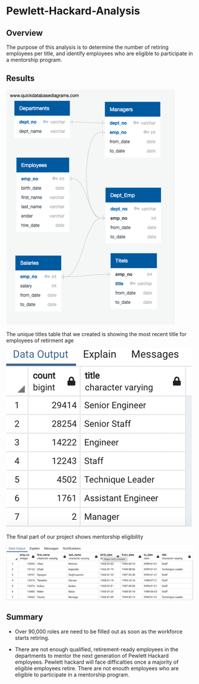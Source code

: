 # Pewlett-Hackard-Analysis

## Overview 

The purpose of this analysis is to determine the number of retiring employees per title, and identify employees who are eligible to participate in a mentorship program. 

## Results

![EmployeeDB.png](EmployeeDB.png)

The unique titles table that we created is showing the most recent title for employees of retirment age

![retiring_titles.png](retiring_titles.png)

The final part of our project shows mentorship eligibility

![mentorship_eligibilty.png](mentorship_eligibilty.png)

## Summary

- Over 90,000 roles are  need to be filled out as soon as the workforce starts retiring.

- There are not  enough qualified, retirement-ready employees in the departments to mentor the next generation of Pewlett Hackard employees. Pewlett hackard will face difficalties once a majority of eligible employees retire. There are not enouth employees who are eligible to participate in a mentorship program.